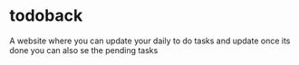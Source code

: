 # todoback
A website where you can update your daily to do tasks and update once its done you can also se the pending tasks
